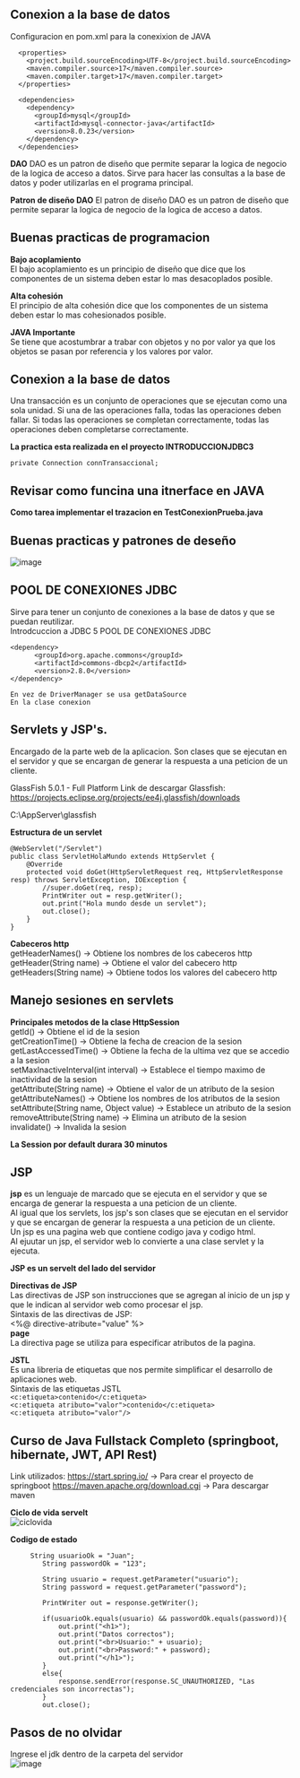 ## Conexion a la base de datos

Configuracion en pom.xml para la conexixion de JAVA

```
  <properties>
    <project.build.sourceEncoding>UTF-8</project.build.sourceEncoding>
    <maven.compiler.source>17</maven.compiler.source>
    <maven.compiler.target>17</maven.compiler.target>
  </properties>

  <dependencies>
    <dependency>
      <groupId>mysql</groupId>
      <artifactId>mysql-connector-java</artifactId>
      <version>8.0.23</version>
    </dependency>
  </dependencies>

```

**DAO**
DAO es un patron de diseño que permite separar la logica de negocio de la logica de acceso a datos.
Sirve para hacer las consultas a la base de datos y poder utilizarlas en el programa principal.

**Patron de diseño DAO**
El patron de diseño DAO es un patron de diseño que permite separar la logica de negocio de la logica de acceso a datos. <br>

## Buenas practicas de programacion

**Bajo acoplamiento** <br>
El bajo acoplamiento es un principio de diseño que dice que los componentes de un sistema deben estar lo mas desacoplados posible.

**Alta cohesión**<br>
El principio de alta cohesión dice que los componentes de un sistema deben estar lo mas cohesionados posible. <br>

**JAVA Importante** <br>
Se tiene que acostumbrar a trabar con objetos y no por valor ya que los objetos se pasan por referencia y los valores por valor. <br>

## Conexion a la base de datos

Una transacción es un conjunto de operaciones que se ejecutan como una sola unidad. Si una de las operaciones falla, todas las operaciones deben fallar. Si todas las operaciones se completan correctamente, todas las operaciones deben completarse correctamente.

**La practica esta realizada en el proyecto INTRODUCCIONJDBC3** <br>

```
private Connection connTransaccional;
```

## **Revisar como funcina una itnerface en JAVA**

**Como tarea implementar el trazacion en TestConexionPrueba.java** <br>

## Buenas practicas y patrones de deseño

![image](https://user-images.githubusercontent.com/99310007/192063823-5fc9d6d8-9303-42ee-abd7-655819f86a18.png)

## POOL DE CONEXIONES JDBC

Sirve para tener un conjunto de conexiones a la base de datos y que se puedan reutilizar.<br>
Introdcuccion a JDBC 5 POOL DE CONEXIONES JDBC<br>

```
<dependency>
      <groupId>org.apache.commons</groupId>
      <artifactId>commons-dbcp2</artifactId>
      <version>2.8.0</version>
</dependency>

En vez de DriverManager se usa getDataSource
En la clase conexion
```

## Servlets y JSP's.
Encargado de la parte web de la aplicacion.
Son clases que se ejecutan en el servidor y que se encargan de generar la respuesta a una peticion de un cliente.

GlassFish 5.0.1 - Full Platform
Link de descargar Glassfish: https://projects.eclipse.org/projects/ee4j.glassfish/downloads

C:\AppServer\glassfish


**Estructura de un servlet**
```
@WebServlet("/Servlet")
public class ServletHolaMundo extends HttpServlet {
    @Override
    protected void doGet(HttpServletRequest req, HttpServletResponse resp) throws ServletException, IOException {
        //super.doGet(req, resp);
        PrintWriter out = resp.getWriter();
        out.print("Hola mundo desde un servlet");
        out.close();
    }
}
```
**Cabeceros http**<br>
getHeaderNames() -> Obtiene los nombres de los cabeceros http <br>
getHeader(String name) -> Obtiene el valor del cabecero http <br>
getHeaders(String name) -> Obtiene todos los valores del cabecero http <br>

## Manejo sesiones en servlets

**Principales metodos de la clase HttpSession** <br>
getId() -> Obtiene el id de la sesion <br>
getCreationTime() -> Obtiene la fecha de creacion de la sesion <br>
getLastAccessedTime() -> Obtiene la fecha de la ultima vez que se accedio a la sesion <br>
setMaxInactiveInterval(int interval) -> Establece el tiempo maximo de inactividad de la sesion <br>
getAttribute(String name) -> Obtiene el valor de un atributo de la sesion <br>
getAttributeNames() -> Obtiene los nombres de los atributos de la sesion <br>
setAttribute(String name, Object value) -> Establece un atributo de la sesion <br>
removeAttribute(String name) -> Elimina un atributo de la sesion <br>
invalidate() -> Invalida la sesion <br>

**La Session por default durara 30 minutos**<br>

## JSP
**jsp** es un lenguaje de marcado que se ejecuta en el servidor y que se encarga de generar la respuesta a una peticion de un cliente.<br>
Al igual que los servlets, los jsp's son clases que se ejecutan en el servidor y que se encargan de generar la respuesta a una peticion de un cliente.<br>
Un jsp es una pagina web que contiene codigo java y codigo html.<br>
Al ejuutar un jsp, el servidor web lo convierte a una clase servlet y la ejecuta.<br>

**JSP es un servelt del lado del servidor**<br>

**Directivas de JSP**<br>
Las directivas de JSP son instrucciones que se agregan al inicio de un jsp y que le indican al servidor web como procesar el jsp.<br>
Sintaxis de las directivas de JSP:<br>
<%@ directive-atribute="value" %><br>
**page**<br>
La directiva page se utiliza para especificar atributos de la pagina.<br>



**JSTL**<br>
Es una libreria de etiquetas que nos permite simplificar el desarrollo de aplicaciones web.<br>
Sintaxis de las etiquetas JSTL<br>
```<c:etiqueta>contenido</c:etiqueta>```<br>
```<c:etiqueta atributo="valor">contenido</c:etiqueta>```<br>
```<c:etiqueta atributo="valor"/>```<br>



## Curso de Java Fullstack Completo (springboot, hibernate, JWT, API Rest)

Link utilizados:
 https://start.spring.io/ -> Para crear el proyecto de springboot
 https://maven.apache.org/download.cgi -> Para descargar maven
 
 **Ciclo de vida servelt** <br>
 ![ciclovida](https://user-images.githubusercontent.com/99310007/192622886-60a72404-6902-4624-a789-d7cb438ca779.png)
 
**Codigo de estado**
```
     String usuarioOk = "Juan";
        String passwordOk = "123";
        
        String usuario = request.getParameter("usuario");
        String password = request.getParameter("password");
        
        PrintWriter out = response.getWriter();
        
        if(usuarioOk.equals(usuario) && passwordOk.equals(password)){
            out.print("<h1>");
            out.print("Datos correctos");
            out.print("<br>Usuario:" + usuario);
            out.print("<br>Password:" + password);
            out.print("</h1>");
        }
        else{
            response.sendError(response.SC_UNAUTHORIZED, "Las credenciales son incorrectas");
        }
        out.close();
```

## Pasos de no olvidar 
Ingrese el jdk dentro de la carpeta del servidor<br>
![image](https://user-images.githubusercontent.com/99310007/193189989-976ebb0e-49c2-4be5-8d19-22d872dffe3f.png)




